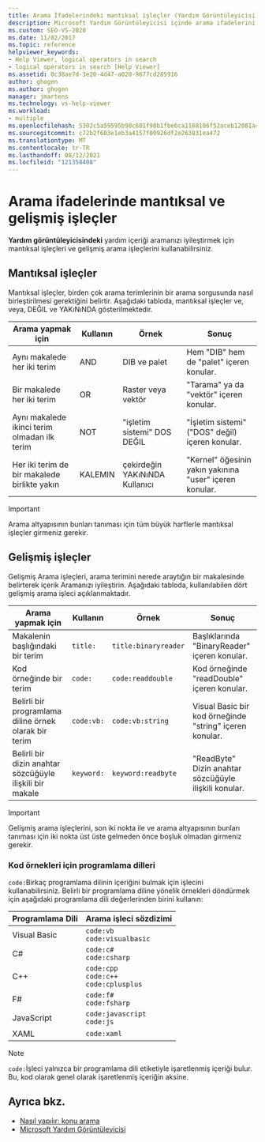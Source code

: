 ```yaml
---
title: Arama İfadelerindeki mantıksal işleçler (Yardım Görüntüleyicisi)
description: Microsoft Yardım Görüntüleyicisi içinde arama ifadelerini iyileştirmek için mantıksal işleçler ve gelişmiş arama işleçlerini nasıl kullanacağınızı anlayın.
ms.custom: SEO-VS-2020
ms.date: 11/02/2017
ms.topic: reference
helpviewer_keywords:
- Help Viewer, logical operators in search
- logical operators in search [Help Viewer]
ms.assetid: 0c38ae7d-3e20-4d47-a020-9677cd285916
author: ghogen
ms.author: ghogen
manager: jmartens
ms.technology: vs-help-viewer
ms.workload:
- multiple
ms.openlocfilehash: 5302c5a59595b98c601f98b1fbe6ca1168106f52aceb12081a4cf37875cf258e
ms.sourcegitcommit: c72b2f603e1eb3a4157f00926df2e263831ea472
ms.translationtype: MT
ms.contentlocale: tr-TR
ms.lasthandoff: 08/12/2021
ms.locfileid: "121358408"
---
```

# <a name="logical-and-advanced-operators-in-search-expressions"></a>Arama ifadelerinde mantıksal ve gelişmiş işleçler

**Yardım görüntüleyicisindeki** yardım içeriği aramanızı iyileştirmek için mantıksal işleçleri ve gelişmiş arama işleçlerini kullanabilirsiniz.

## <a name="logical-operators"></a>Mantıksal işleçler

Mantıksal işleçler, birden çok arama terimlerinin bir arama sorgusunda nasıl birleştirilmesi gerektiğini belirtir. Aşağıdaki tabloda, mantıksal işleçler ve, veya, DEĞIL ve YAKıNıNDA gösterilmektedir.

|Arama yapmak için|Kullanın|Örnek|Sonuç|
|-------------------|---------|-------------|------------|
|Aynı makalede her iki terim|AND|DIB ve palet|Hem "DIB" hem de "palet" içeren konular.|
|Bir makalede her iki terim|OR|Raster veya vektör|"Tarama" ya da "vektör" içeren konular.|
|Aynı makalede ikinci terim olmadan ilk terim|NOT|"işletim sistemi" DOS DEĞIL|"İşletim sistemi" ("DOS" değil) içeren konular.|
|Her iki terim de bir makalede birlikte yakın|KALEMIN|çekirdeğin YAKıNıNDA Kullanıcı|"Kernel" öğesinin yakın yakınına "user" içeren konular.|

> [!IMPORTANT]
> Arama altyapısının bunları tanıması için tüm büyük harflerle mantıksal işleçler girmeniz gerekir.

## <a name="advanced-operators"></a>Gelişmiş işleçler

Gelişmiş Arama işleçleri, arama terimini nerede araytığın bir makalesinde belirterek içerik Aramanızı iyileştirin. Aşağıdaki tabloda, kullanılabilen dört gelişmiş arama işleci açıklanmaktadır.

|Arama yapmak için|Kullanın|Örnek|Sonuç|
|-------------------|---------|-------------|------------|
|Makalenin başlığındaki bir terim|`title:`|`title:binaryreader`|Başlıklarında "BinaryReader" içeren konular.|
|Kod örneğinde bir terim|`code:`|`code:readdouble`|Kod örneğinde "readDouble" içeren konular.|
|Belirli bir programlama diline örnek olarak bir terim|`code:vb:`|`code:vb:string`|Visual Basic bir kod örneğinde "string" içeren konular.|
|Belirli bir dizin anahtar sözcüğüyle ilişkili bir makale|`keyword:`|`keyword:readbyte`|"ReadByte" Dizin anahtar sözcüğüyle ilişkili konular.|

> [!IMPORTANT]
> Gelişmiş arama işleçlerini, son iki nokta ile ve arama altyapısının bunları tanıması için iki nokta üst üste gelmeden önce boşluk olmadan girmeniz gerekir.

### <a name="programming-languages-for-code-examples"></a>Kod örnekleri için programlama dilleri

`code:`Birkaç programlama dilinin içeriğini bulmak için işlecini kullanabilirsiniz. Belirli bir programlama diline yönelik örnekleri döndürmek için aşağıdaki programlama dili değerlerinden birini kullanın:

|Programlama Dili|Arama işleci sözdizimi|
| - |---------|
|Visual Basic|`code:vb`<br/>`code:visualbasic`|
|C#|`code:c#`<br/>`code:csharp`|
|C++|`code:cpp`<br/>`code:c++`<br/>`code:cplusplus`|
|F#|`code:f#`<br/>`code:fsharp`|
|JavaScript|`code:javascript`<br/>`code:js`|
|XAML|`code:xaml`|

> [!NOTE]
> `code:`İşleci yalnızca bir programlama dili etiketiyle işaretlenmiş içeriği bulur. Bu, kod olarak genel olarak işaretlenmiş içeriğin aksine.

## <a name="see-also"></a>Ayrıca bkz.

- [Nasıl yapılır: konu arama](../help-viewer/find-topics.md)
- [Microsoft Yardım Görüntüleyicisi](../help-viewer/overview.md)

